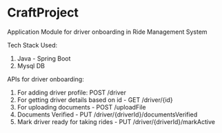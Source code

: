 # CraftProject
Application Module for driver onboarding in Ride Management System

Tech Stack Used:
1. Java - Spring Boot
2. Mysql DB

APIs for driver onboarding:
1. For adding driver profile: POST /driver 
2. For getting driver details based on id - GET /driver/{id}
3. For uploading documents - POST /uploadFile
4. Documents Verified - PUT /driver/{driverId}/documentsVerified
5. Mark driver ready for taking rides - PUT /driver/{driverId}/markActive
